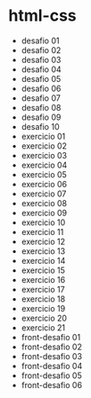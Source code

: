 # html-css

<ul>
        <li><a href="https://maurici0123.github.io/html-css/exercicios/desafio01/idex" style="text-decoration: none;">desafio 01</a></li>
        <li><a href="https://maurici0123.github.io/html-css/exercicios/desafio02/idex" style="text-decoration: none;">desafio 02</a></li>
        <li><a href="https://maurici0123.github.io/html-css/exercicios/desafio03/idex" style="text-decoration: none;">desafio 03</a></li>
        <li><a href="https://maurici0123.github.io/html-css/exercicios/desafio04/idex" style="text-decoration: none;">desafio 04</a></li>
        <li><a href="https://maurici0123.github.io/html-css/exercicios/desafio05/idex" style="text-decoration: none;">desafio 05</a></li>
        <li><a href="https://maurici0123.github.io/html-css/exercicios/desafio06/idex" style="text-decoration: none;">desafio 06</a></li>
        <li><a href="https://maurici0123.github.io/html-css/exercicios/desafio07/idex" style="text-decoration: none;">desafio 07</a></li>
        <li><a href="https://maurici0123.github.io/html-css/exercicios/desafio08/idex" style="text-decoration: none;">desafio 08</a></li>
        <li><a href="https://maurici0123.github.io/html-css/exercicios/desafio09/index" style="text-decoration: none;">desafio 09</a></li>
        <li><a href="https://maurici0123.github.io/html-css/exercicios/desafio10/index" style="text-decoration: none;">desafio 10</a></li>
        <li><a href="https://maurici0123.github.io/html-css/exercicios/ex001/idex.html" style="text-decoration: none;">exercicio 01</a></li>
        <li><a href="https://maurici0123.github.io/html-css/exercicios/ex002/idex.html" style="text-decoration: none;">exercicio 02</a></li>
        <li><a href="https://maurici0123.github.io/html-css/exercicios/ex003/idex.html" style="text-decoration: none;">exercicio 03</a></li>
        <li><a href="https://maurici0123.github.io/html-css/exercicios/ex004/idex.html" style="text-decoration: none;">exercicio 04</a></li>
        <li><a href="https://maurici0123.github.io/html-css/exercicios/ex005/idex.html" style="text-decoration: none;">exercicio 05</a></li>
        <li><a href="https://maurici0123.github.io/html-css/exercicios/ex006/idex.html" style="text-decoration: none;">exercicio 06</a></li>
        <li><a href="https://maurici0123.github.io/html-css/exercicios/ex007/idex.html" style="text-decoration: none;">exercicio 07</a></li>
        <li><a href="https://maurici0123.github.io/html-css/exercicios/ex008/idex.html" style="text-decoration: none;">exercicio 08</a></li>
        <li><a href="https://maurici0123.github.io/html-css/exercicios/ex009/idex.html" style="text-decoration: none;">exercicio 09</a></li>
        <li><a href="https://maurici0123.github.io/html-css/exercicios/ex010/idex.html" style="text-decoration: none;">exercicio 10</a></li>
        <li><a href="https://maurici0123.github.io/html-css/exercicios/ex011/idex.html" style="text-decoration: none;">exercicio 11</a></li>
        <li><a href="https://maurici0123.github.io/html-css/exercicios/ex012/idex.html" style="text-decoration: none;">exercicio 12</a></li>
        <li><a href="https://maurici0123.github.io/html-css/exercicios/ex013/idex.html" style="text-decoration: none;">exercicio 13</a></li>
        <li><a href="https://maurici0123.github.io/html-css/exercicios/ex014/idex.html" style="text-decoration: none;">exercicio 14</a></li>
        <li><a href="https://maurici0123.github.io/html-css/exercicios/ex015/idex.html" style="text-decoration: none;">exercicio 15</a></li>
        <li><a href="https://maurici0123.github.io/html-css/exercicios/ex016/idex.html" style="text-decoration: none;">exercicio 16</a></li>
        <li><a href="https://maurici0123.github.io/html-css/exercicios/ex017/idex.html" style="text-decoration: none;">exercicio 17</a></li>
        <li><a href="https://maurici0123.github.io/html-css/exercicios/ex018/idex.html" style="text-decoration: none;">exercicio 18</a></li>
        <li><a href="https://maurici0123.github.io/html-css/exercicios/ex019/index.html" style="text-decoration: none;">exercicio 19</a></li>
        <li><a href="https://maurici0123.github.io/html-css/exercicios/ex020/index.html" style="text-decoration: none;">exercicio 20</a></li>
        <li><a href="https://maurici0123.github.io/html-css/exercicios/ex021/mq01/idex.html" style="text-decoration: none;">exercicio 21</a></li>
        <li><a href="https://maurici0123.github.io/html-css/exercicios/frontend_mentor/front-desafio01/idex.html" style="text-decoration: none;">front-desafio 01</a></li>
        <li><a href="https://maurici0123.github.io/html-css/exercicios/frontend_mentor/front-desafio02/idex.html" style="text-decoration: none;">front-desafio 02</a></li>
        <li><a href="https://maurici0123.github.io/html-css/exercicios/frontend_mentor/front-desafio03/idex.html" style="text-decoration: none;">front-desafio 03</a></li>
        <li><a href="https://maurici0123.github.io/html-css/exercicios/frontend_mentor/front-desafio04/idex.html" style="text-decoration: none;">front-desafio 04</a></li>
        <li><a href="https://maurici0123.github.io/html-css/exercicios/frontend_mentor/front-desafio05/index.html" style="text-decoration: none;">front-desafio 05</a></li>
        <li><a href="https://maurici0123.github.io/html-css/exercicios/frontend_mentor/front-desafio06/idex.html" style="text-decoration: none;">front-desafio 06</a></li>
    </ul>